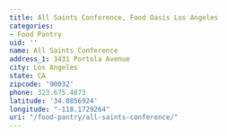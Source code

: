```yaml
---
title: All Saints Conference, Food Oasis Los Angeles
categories:
- Food Pantry
uid: ''
name: All Saints Conference
address_1: 3431 Portola Avenue
city: Los Angeles
state: CA
zipcode: '90032'
phone: 323.675.4873
latitude: '34.0856924'
longitude: "-118.1729264"
uri: "/food-pantry/all-saints-conference/"
---
```


